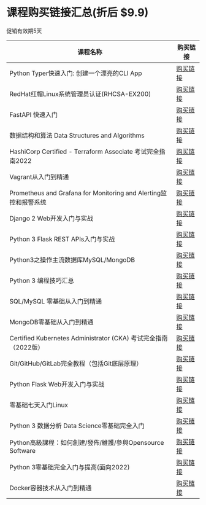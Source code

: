 # 课程购买链接汇总(折后 $9.9)

促销有效期5天

|课程名称  |   购买链接      |
|--------|-------------| 
|Python Typer快速入门: 创建一个漂亮的CLI App|[购买链接](https://www.udemy.com/course/python-typer-cli/?couponCode=2024-MAR31-5727398)| 
|RedHat红帽Linux系统管理员认证(RHCSA-EX200)|[购买链接](https://www.udemy.com/course/rhcsa-ex200/?couponCode=2024-MAR31-5316788)| 
|FastAPI 快速入门|[购买链接](https://www.udemy.com/course/fastapi-start/?couponCode=2024-MAR31-5528884)| 
|数据结构和算法 Data Structures and Algorithms|[购买链接](https://www.udemy.com/course/data-structures-and-algorithms-py/?couponCode=2024-MAR31-5221876)| 
|HashiCorp Certified - Terraform Associate 考试完全指南2022|[购买链接](https://www.udemy.com/course/terraform-basic/?couponCode=2024-MAR31-4392922)| 
|Vagrant从入门到精通|[购买链接](https://www.udemy.com/course/vagrant-zh/?couponCode=2024-MAR31-3731444)| 
|Prometheus and Grafana for Monitoring and Alerting监控和报警系统|[购买链接](https://www.udemy.com/course/telegraf-prometheus-grafana-cn/?couponCode=2024-MAR31-3418642)| 
|Django 2 Web开发入门与实战|[购买链接](https://www.udemy.com/course/django-2-web/?couponCode=2024-MAR31-2321788)| 
|Python 3 Flask REST APIs入门与实战|[购买链接](https://www.udemy.com/course/flask-rest-api/?couponCode=2024-MAR31-2276701)| 
|Python3之操作主流数据库MySQL/MongoDB|[购买链接](https://www.udemy.com/course/python3-database/?couponCode=2024-MAR31-2187592)| 
|Python 3 编程技巧汇总|[购买链接](https://www.udemy.com/course/python3-tips/?couponCode=2024-MAR31-1878846)| 
|SQL/MySQL 零基础从入门到精通|[购买链接](https://www.udemy.com/course/sql-mysql/?couponCode=2024-MAR31-1865400)| 
|MongoDB零基础从入门到精通|[购买链接](https://www.udemy.com/course/best-mongodb/?couponCode=2024-MAR31-1864936)| 
|Certified Kubernetes Administrator (CKA) 考试完全指南（2022版）|[购买链接](https://www.udemy.com/course/k8s-chinese/?couponCode=2024-MAR31-1733494)| 
|Git/GitHub/GitLab完全教程（包括Git底层原理）|[购买链接](https://www.udemy.com/course/git-basic/?couponCode=2024-MAR31-1465666)| 
|Python Flask Web开发入门与实战|[购买链接](https://www.udemy.com/course/python-flask/?couponCode=2024-MAR31-1432416)| 
|零基础七天入门Linux|[购买链接](https://www.udemy.com/course/linux-zh/?couponCode=2024-MAR31-1427824)| 
|Python 3 数据分析 Data Science零基础完全入门|[购买链接](https://www.udemy.com/course/python-for-data-science/?couponCode=2024-MAR31-1340588)| 
|Python高級課程：如何創建/發佈/維護/參與Opensource Software|[购买链接](https://www.udemy.com/course/python-awesome-tools/?couponCode=2024-MAR31-1294480)| 
|Python 3零基础完全入门与提高(面向2022)|[购买链接](https://www.udemy.com/course/python3-chinese/?couponCode=2024-MAR31-1242424)| 
|Docker容器技术从入门到精通|[购买链接](https://www.udemy.com/course/docker-china/?couponCode=2024-MAR31-1147478)|